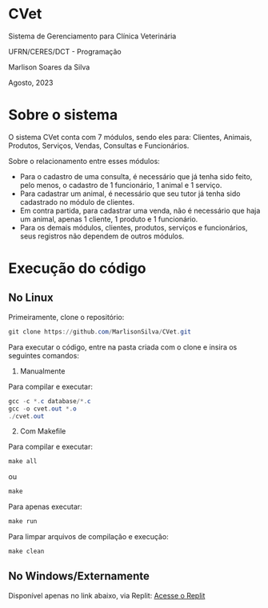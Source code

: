 # CVet

Sistema de Gerenciamento para Clínica Veterinária 

UFRN/CERES/DCT - Programação

Marlison Soares da Silva

Agosto, 2023

# Sobre o sistema

O sistema CVet conta com 7 módulos, sendo eles para: Clientes, Animais, Produtos, Serviços, Vendas, Consultas e Funcionários. 

Sobre o relacionamento entre esses módulos:

- Para o cadastro de uma consulta, é necessário que já tenha sido feito, pelo menos, o cadastro de 1 funcionário, 1 animal e 1 serviço.
- Para cadastrar um animal, é necessário que seu tutor já tenha sido cadastrado no módulo de clientes.
- Em contra partida, para cadastrar uma venda, não é necessário que haja um animal, apenas 1 cliente, 1 produto e 1 funcionário.
- Para os demais módulos, clientes, produtos, serviços e funcionários, seus registros não dependem de outros módulos.

# Execução do código

## No Linux
Primeiramente, clone o repositório:
``` PowerShell
git clone https://github.com/MarlisonSilva/CVet.git
```

Para executar o código, entre na pasta criada com o clone e insira os seguintes comandos:

1. Manualmente
   
Para compilar e executar:
``` PowerShell
gcc -c *.c database/*.c
gcc -o cvet.out *.o
./cvet.out
```

2. Com Makefile
   
Para compilar e executar:
``` PowerShell
make all
```
ou
``` PowerShell
make
```
Para apenas executar:
``` PowerShell
make run
```
Para limpar arquivos de compilação e execução:
``` PowerShell
make clean
```

## No Windows/Externamente

Disponível apenas no link abaixo, via Replit:
[Acesse o Replit](https://replit.com/@marlisonss/CVet)
